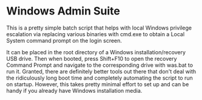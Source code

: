 # Windows Admin Suite

This is a pretty simple batch script that helps with local Windows privilege escalation via replacing various binaries with cmd.exe to obtain a Local System command prompt on the login screen.

It can be placed in the root directory of a Windows installation/recovery USB drive. Then when booted, press Shift+F10 to open the recovery Command Prompt and navigate to the corresponding drive with was.bat to run it. Granted, there are definitely better tools out there that don't deal with the ridiculously long boot time and completely automating the script to run on startup. However, this takes pretty minimal effort to set up and can be handy if you already have Windows installation media.
